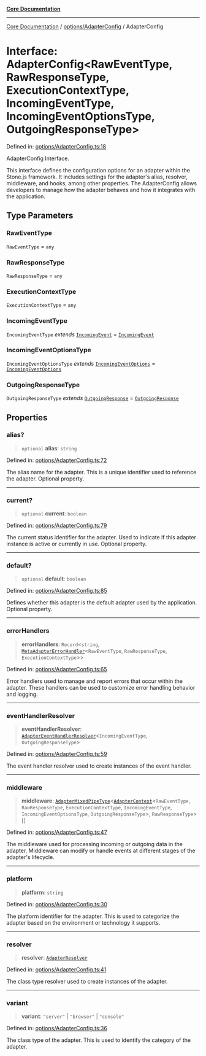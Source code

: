 [**Core Documentation**](../../../README.md)

***

[Core Documentation](../../../README.md) / [options/AdapterConfig](../README.md) / AdapterConfig

# Interface: AdapterConfig\<RawEventType, RawResponseType, ExecutionContextType, IncomingEventType, IncomingEventOptionsType, OutgoingResponseType\>

Defined in: [options/AdapterConfig.ts:18](https://github.com/stonemjs/core/blob/b1f29857c7f1e529739f22d486494bed3b22d2c6/src/options/AdapterConfig.ts#L18)

AdapterConfig Interface.

This interface defines the configuration options for an adapter within the Stone.js framework.
It includes settings for the adapter's alias, resolver, middleware, and hooks, among other properties.
The AdapterConfig allows developers to manage how the adapter behaves and how it integrates with the application.

## Type Parameters

### RawEventType

`RawEventType` = `any`

### RawResponseType

`RawResponseType` = `any`

### ExecutionContextType

`ExecutionContextType` = `any`

### IncomingEventType

`IncomingEventType` *extends* [`IncomingEvent`](../../../events/IncomingEvent/classes/IncomingEvent.md) = [`IncomingEvent`](../../../events/IncomingEvent/classes/IncomingEvent.md)

### IncomingEventOptionsType

`IncomingEventOptionsType` *extends* [`IncomingEventOptions`](../../../events/IncomingEvent/interfaces/IncomingEventOptions.md) = [`IncomingEventOptions`](../../../events/IncomingEvent/interfaces/IncomingEventOptions.md)

### OutgoingResponseType

`OutgoingResponseType` *extends* [`OutgoingResponse`](../../../events/OutgoingResponse/classes/OutgoingResponse.md) = [`OutgoingResponse`](../../../events/OutgoingResponse/classes/OutgoingResponse.md)

## Properties

### alias?

> `optional` **alias**: `string`

Defined in: [options/AdapterConfig.ts:72](https://github.com/stonemjs/core/blob/b1f29857c7f1e529739f22d486494bed3b22d2c6/src/options/AdapterConfig.ts#L72)

The alias name for the adapter.
This is a unique identifier used to reference the adapter.
Optional property.

***

### current?

> `optional` **current**: `boolean`

Defined in: [options/AdapterConfig.ts:79](https://github.com/stonemjs/core/blob/b1f29857c7f1e529739f22d486494bed3b22d2c6/src/options/AdapterConfig.ts#L79)

The current status identifier for the adapter.
Used to indicate if this adapter instance is active or currently in use.
Optional property.

***

### default?

> `optional` **default**: `boolean`

Defined in: [options/AdapterConfig.ts:85](https://github.com/stonemjs/core/blob/b1f29857c7f1e529739f22d486494bed3b22d2c6/src/options/AdapterConfig.ts#L85)

Defines whether this adapter is the default adapter used by the application.
Optional property.

***

### errorHandlers

> **errorHandlers**: `Record`\<`string`, [`MetaAdapterErrorHandler`](../../../declarations/interfaces/MetaAdapterErrorHandler.md)\<`RawEventType`, `RawResponseType`, `ExecutionContextType`\>\>

Defined in: [options/AdapterConfig.ts:65](https://github.com/stonemjs/core/blob/b1f29857c7f1e529739f22d486494bed3b22d2c6/src/options/AdapterConfig.ts#L65)

Error handlers used to manage and report errors that occur within the adapter.
These handlers can be used to customize error handling behavior and logging.

***

### eventHandlerResolver

> **eventHandlerResolver**: [`AdapterEventHandlerResolver`](../../../declarations/type-aliases/AdapterEventHandlerResolver.md)\<`IncomingEventType`, `OutgoingResponseType`\>

Defined in: [options/AdapterConfig.ts:59](https://github.com/stonemjs/core/blob/b1f29857c7f1e529739f22d486494bed3b22d2c6/src/options/AdapterConfig.ts#L59)

The event handler resolver used to create instances of the event handler.

***

### middleware

> **middleware**: [`AdapterMixedPipeType`](../../../declarations/type-aliases/AdapterMixedPipeType.md)\<[`AdapterContext`](../../../declarations/interfaces/AdapterContext.md)\<`RawEventType`, `RawResponseType`, `ExecutionContextType`, `IncomingEventType`, `IncomingEventOptionsType`, `OutgoingResponseType`\>, `RawResponseType`\>[]

Defined in: [options/AdapterConfig.ts:47](https://github.com/stonemjs/core/blob/b1f29857c7f1e529739f22d486494bed3b22d2c6/src/options/AdapterConfig.ts#L47)

The middleware used for processing incoming or outgoing data in the adapter.
Middleware can modify or handle events at different stages of the adapter's lifecycle.

***

### platform

> **platform**: `string`

Defined in: [options/AdapterConfig.ts:30](https://github.com/stonemjs/core/blob/b1f29857c7f1e529739f22d486494bed3b22d2c6/src/options/AdapterConfig.ts#L30)

The platform identifier for the adapter.
This is used to categorize the adapter based on the environment or technology it supports.

***

### resolver

> **resolver**: [`AdapterResolver`](../../../declarations/type-aliases/AdapterResolver.md)

Defined in: [options/AdapterConfig.ts:41](https://github.com/stonemjs/core/blob/b1f29857c7f1e529739f22d486494bed3b22d2c6/src/options/AdapterConfig.ts#L41)

The class type resolver used to create instances of the adapter.

***

### variant

> **variant**: `"server"` \| `"browser"` \| `"console"`

Defined in: [options/AdapterConfig.ts:36](https://github.com/stonemjs/core/blob/b1f29857c7f1e529739f22d486494bed3b22d2c6/src/options/AdapterConfig.ts#L36)

The class type of the adapter.
This is used to identify the category of the adapter.
